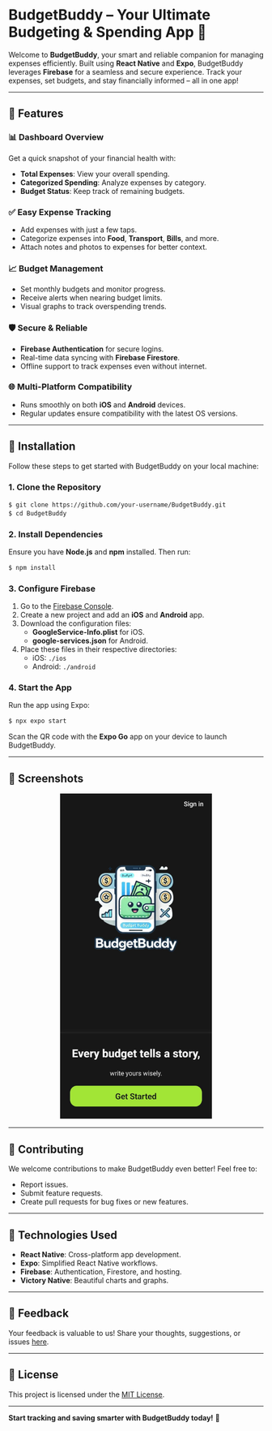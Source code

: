 # BudgetBuddy – Your Ultimate Budgeting & Spending App 💸

Welcome to **BudgetBuddy**, your smart and reliable companion for managing expenses efficiently. Built using **React Native** and **Expo**, BudgetBuddy leverages **Firebase** for a seamless and secure experience. Track your expenses, set budgets, and stay financially informed – all in one app!

---

## 🔎 Features

### 📊 Dashboard Overview
Get a quick snapshot of your financial health with:
- **Total Expenses**: View your overall spending.
- **Categorized Spending**: Analyze expenses by category.
- **Budget Status**: Keep track of remaining budgets.

### ✅ Easy Expense Tracking
- Add expenses with just a few taps.
- Categorize expenses into **Food**, **Transport**, **Bills**, and more.
- Attach notes and photos to expenses for better context.

### 📈 Budget Management
- Set monthly budgets and monitor progress.
- Receive alerts when nearing budget limits.
- Visual graphs to track overspending trends.

### 🛡️ Secure & Reliable
- **Firebase Authentication** for secure logins.
- Real-time data syncing with **Firebase Firestore**.
- Offline support to track expenses even without internet.

### 🌐 Multi-Platform Compatibility
- Runs smoothly on both **iOS** and **Android** devices.
- Regular updates ensure compatibility with the latest OS versions.

---

## 📖 Installation

Follow these steps to get started with BudgetBuddy on your local machine:

### 1. Clone the Repository
```bash
$ git clone https://github.com/your-username/BudgetBuddy.git
$ cd BudgetBuddy
```

### 2. Install Dependencies
Ensure you have **Node.js** and **npm** installed. Then run:
```bash
$ npm install
```

### 3. Configure Firebase
1. Go to the [Firebase Console](https://firebase.google.com/).
2. Create a new project and add an **iOS** and **Android** app.
3. Download the configuration files:
   - **GoogleService-Info.plist** for iOS.
   - **google-services.json** for Android.
4. Place these files in their respective directories:
   - iOS: `./ios`
   - Android: `./android`

### 4. Start the App
Run the app using Expo:
```bash
$ npx expo start
```
Scan the QR code with the **Expo Go** app on your device to launch BudgetBuddy.

---

## 🎨 Screenshots

<p align="center">
  <img src="https://github.com/RahulPobari/BudgetBuddy/blob/cc94dffd508dcba5f8ced004b7d4c2708b9e6f6f/assets/images/ss2.jpg" alt="Add Expense" width="300" />
</p>


---

## 📢 Contributing
We welcome contributions to make BudgetBuddy even better! Feel free to:
- Report issues.
- Submit feature requests.
- Create pull requests for bug fixes or new features.

---

## 🚀 Technologies Used
- **React Native**: Cross-platform app development.
- **Expo**: Simplified React Native workflows.
- **Firebase**: Authentication, Firestore, and hosting.
- **Victory Native**: Beautiful charts and graphs.

---

## 🎤 Feedback
Your feedback is valuable to us! Share your thoughts, suggestions, or issues [here](https://github.com/your-username/BudgetBuddy/issues).

---

## 🔧 License
This project is licensed under the [MIT License](./LICENSE).

---

**Start tracking and saving smarter with BudgetBuddy today!** 🚀

